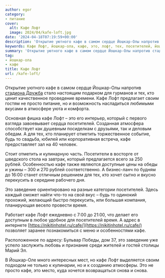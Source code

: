 ```yaml
---
author: egor
category:
- питание
cover:
  alt: Кафе Лофт
  image: 2024/04/kafe-loft.jpg
date: '2024-04-18T07:19:59+00:00'
description: 'Открытие уютного кафе в самом сердце Йошкар-Олы напротив стадиона Дружба стало настоящим подарком для гурманов и тех, кто ценит качественное проведение...'
keywords: Кафе Лофт, йошкар-ола, кафе, это, лофт, тех, посетителей, йошкар, своим, просто, который, отметить, будь, рублей, перекусить, заведение, время
summary: 'Открытие уютного кафе в самом сердце Йошкар-Олы напротив стадиона Дружба стало настоящим подарком для гурманов и тех, кто ценит качественное проведение...'
tag:
- йошкар-ола
- кафе
title: Кафе Лофт
url: /kafe-loft/
---
```


Открытие уютного кафе в самом сердце Йошкар-Олы напротив [стадиона Дружба](/stadion-druzhba/) стало настоящим подарком для гурманов и тех, кто ценит качественное проведение времени. Кафе Лофт предлагает своим гостям не просто питание, но и возможность насладиться любимыми вкусами в атмосфере уюта и комфорта.

Основная фишка кафе Лофт – это его интерьер, который с первого взгляда завоевывает сердца посетителей. Созданная атмосфера способствует как душевным посиделкам с друзьями, так и деловым обедам. А для тех, кто планирует отметить торжественное событие, будь то свадьба, юбилей или корпоративная встреча, кафе предоставляет зал на 40 человек.

Стоит отметить и кулинарную часть. Посетители в восторге от шведского стола на завтрак, который предлагается всего за 250 рублей. Особенностью кафе также являются доступные цены на обеды и ужины – 300 и 270 рублей соответственно. А бизнес-ланч по будням до 16:00 станет отличным решением для тех, кто хочет сытно и вкусно перекусить в середине рабочего дня.

Это заведение ориентировано на разные категории посетителей. Здесь каждый сможет найти что-то на свой вкус – будь то одинокий прохожий, желающий быстро перекусить, или большая компания, планирующая весело провести время.

Работает кафе Лофт ежедневно с 7:00 до 21:00, что делает его доступным в любое удобное для посетителей время. А адрес в интернете [https://nikitinhotel.ru/cafe/](https://nikitinhotel.ru/cafe/) позволяет заранее познакомиться с меню и особенностями кафе.

Расположенное по адресу: Бульвар Победы, дом 37, это заведение уже успело заслужить любовь и признание среди жителей и гостей столицы Марий Эл.

В Йошкар-Оле много интересных мест, но кафе Лофт выделяется своим подходом не только к кулинарии, но и к созданию атмосферы. Это не просто кафе, это место, куда хочется возвращаться снова и снова.